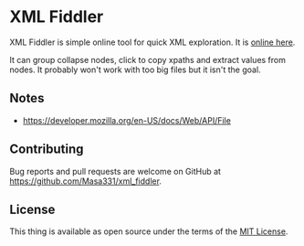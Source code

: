 # XML Fiddler

XML Fiddler is simple online tool for quick XML exploration. It is [online here](https://masa331.github.io/xml_fiddler/).

It can group collapse nodes, click to copy xpaths and extract values from nodes. It probably won't work with too big files but it isn't the goal.

## Notes

* https://developer.mozilla.org/en-US/docs/Web/API/File

## Contributing

Bug reports and pull requests are welcome on GitHub at https://github.com/Masa331/xml_fiddler.

## License

This thing is available as open source under the terms of the [MIT License](https://opensource.org/licenses/MIT).
